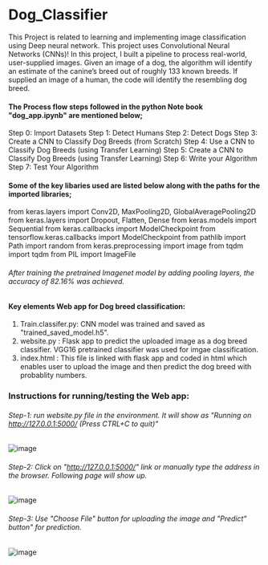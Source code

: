 # Dog_Classifier
This Project is related to learning and implementing image classification using Deep neural network.
This project uses Convolutional Neural Networks (CNNs)! In this project, I built a pipeline to process real-world, user-supplied images. Given an image of a dog, the algorithm will identify an estimate of the canine’s breed out of roughly 133 known breeds. If supplied an image of a human, the code will identify the resembling dog breed.

#### The Process flow steps followed in the python Note book "dog_app.ipynb" are mentioned below;

Step 0: Import Datasets
Step 1: Detect Humans
Step 2: Detect Dogs
Step 3: Create a CNN to Classify Dog Breeds (from Scratch)
Step 4: Use a CNN to Classify Dog Breeds (using Transfer Learning)
Step 5: Create a CNN to Classify Dog Breeds (using Transfer Learning)
Step 6: Write your Algorithm
Step 7: Test Your Algorithm

#### Some of the key libaries used are listed below along with the paths for the imported libraries;

from keras.layers import Conv2D, MaxPooling2D, GlobalAveragePooling2D
from keras.layers import Dropout, Flatten, Dense
from keras.models import Sequential
from keras.callbacks import ModelCheckpoint
from tensorflow.keras.callbacks import ModelCheckpoint
from pathlib import Path
import random
from keras.preprocessing import image
from tqdm import tqdm
from PIL import ImageFile

###### After training the pretrained Imagenet model by adding pooling layers, the accuracy of 82.16% was achieved. 

#### Key elements Web app for Dog breed classification:

1) Train.classifer.py: CNN model was trained and saved as "trained_saved_model.h5".
2) website.py : Flask app to predict the uploaded image as a dog breed classifier. VGG16 pretrained classifier was used for imgae classification.
3) index.html : This file is linked with flask app and coded in html which enables user to upload the image and then predict the dog breed with probablity numbers.

### Instructions for running/testing the Web app:

 ###### Step-1: run website.py file in the environment. It will show as "Running on http://127.0.0.1:5000/ (Press CTRL+C to quit)"
 
 ![image](https://user-images.githubusercontent.com/77229486/126876946-df988830-9695-4124-b16a-746e3b64e15e.png)
 
 ###### Step-2: Click on "http://127.0.0.1:5000/" link or manually type the address in the browser. Following page will show up.
 
 ![image](https://user-images.githubusercontent.com/77229486/126877026-89a9d16f-4ccc-4df7-aaee-3e57de5677a4.png)

 ###### Step-3: Use "Choose File" button for uploading the image and "Predict" button" for prediction.
 
 ![image](https://user-images.githubusercontent.com/77229486/126877163-f7e17c5f-c71a-40f7-9327-36c1f34af903.png)

 
 

 


